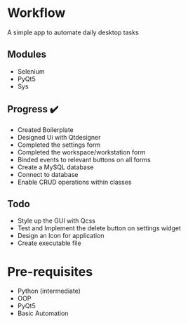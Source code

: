 # Workflow

A simple app to automate daily desktop tasks

## Modules

- Selenium
- PyQt5
- Sys

## Progress :heavy_check_mark:

- Created Boilerplate
- Designed Ui with Qtdesigner 
- Completed the settings form
- Completed the workspace/workstation form
- Binded events to relevant buttons on all forms
- Create a MySQL database
- Connect to database
- Enable CRUD operations within classes

## Todo 

- Style up the GUI with Qcss
- Test and Implement the delete button on settings widget
- Design an Icon for application
- Create executable file 

# Pre-requisites

- Python (intermediate)
- OOP
- PyQt5
- Basic Automation